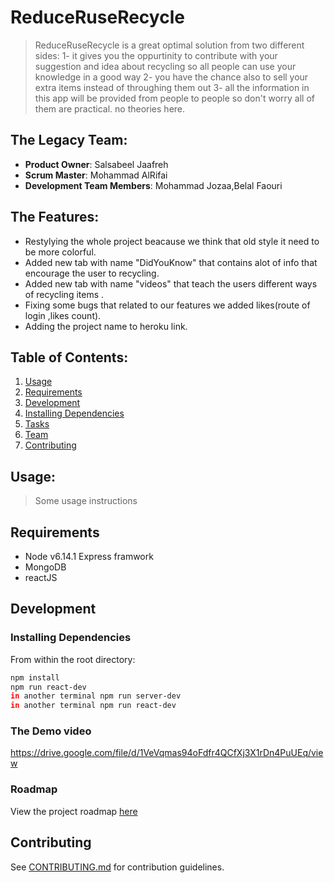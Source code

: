 # ReduceRuseRecycle

>  ReduceRuseRecycle is a great optimal solution from two different sides:
1- it gives you the oppurtinity to contribute with your suggestion and idea about recycling so all people can use your knowledge in a good way 
2- you have the chance also to sell your extra items instead of throughing them out 
3- all the information in this app will be provided from people to people so don't worry all of them are practical. no theories here.

## The Legacy Team:

  - __Product Owner__: Salsabeel Jaafreh
  - __Scrum Master__: Mohammad AlRifai
  - __Development Team Members__: Mohammad Jozaa,Belal Faouri

 
 ## The Features:
-  Restylying the whole project beacause we think that old style it need to be more colorful.
-  Added new tab with name "DidYouKnow" that contains alot of info that encourage the user to recycling.
-  Added new tab with name "videos" that teach the users different ways of recycling items .
-  Fixing some bugs that related to our features we added likes(route of login ,likes count).
-  Adding the project name to heroku link.




## Table of Contents:

1. [Usage](#Usage)
1. [Requirements](#requirements)
1. [Development](#development)
1. [Installing Dependencies](#installing-dependencies)
1. [Tasks](#tasks)
1. [Team](#team)
1. [Contributing](#contributing)

## Usage:

> Some usage instructions

## Requirements

- Node v6.14.1
  Express framwork
- MongoDB 
- reactJS 

## Development

### Installing Dependencies

From within the root directory:

```sh
npm install
npm run react-dev
in another terminal npm run server-dev
in another terminal npm run react-dev 
```
### The Demo video
https://drive.google.com/file/d/1VeVqmas94oFdfr4QCfXj3X1rDn4PuUEq/view

### Roadmap

View the project roadmap [here](https://github.com/RBK-invoker/Zuse-RBK/issues)


## Contributing

See [CONTRIBUTING.md](CONTRIBUTING.md) for contribution guidelines.
